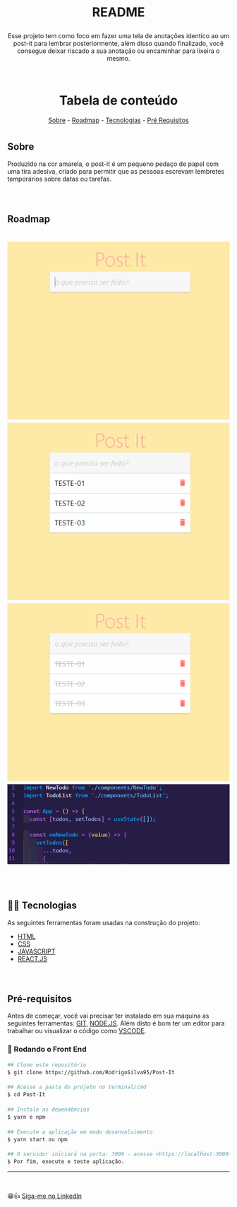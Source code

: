 # <strong><p align="center">README</p></strong>

<p align="center">Esse projeto tem como foco em fazer uma tela de anotações identico ao um post-it para lembrar posteriormente, além disso quando finalizado, você consegue deixar riscado a sua anotação ou encaminhar para lixeira o mesmo.</p>

<br>

<h1 align="center">Tabela de conteúdo</h1>
<p align="center">
<a href="#sobre">Sobre</a> -
<a href="#roadmap">Roadmap</a> -
<a href="#tecnologias">Tecnologias</a> -
<a href="#pré-requisitos">Pré Requisitos</a>
</p>

# <h2>Sobre</h2>
<p>Produzido na cor amarela, o post-it é um pequeno pedaço de papel com uma tira adesiva, criado para permitir que as pessoas escrevam lembretes temporários sobre datas ou tarefas.</p>

<br>

# <h2>Roadmap</h2>
<h1>
  <img alt="Readme" title="Readme" src="./img/01.gif">
  <img alt="Readme" title="Readme" src="./img/02.gif">
  <img alt="Readme" title="Readme" src="./img/03.gif">
  <img alt="Readme" title="Readme" src="./img/04.gif">
</h1>
<br>

# <h2>🦾👾 Tecnologias</h2>

<p>As seguintes ferramentas foram usadas na construção do projeto:</p>

- [HTML](https://developer.mozilla.org/pt-BR/docs/Web/HTML)
- [CSS](https://developer.mozilla.org/pt-BR/docs/Web/CSS)
- [JAVASCRIPT](https://developer.mozilla.org/pt-BR/docs/Web/JavaScript)
- [REACT.JS](https://pt-br.reactjs.org)

<br>


# <h2>Pré-requisitos</h2>

Antes de começar, você vai precisar ter instalado em sua máquina as seguintes ferramentas: [GIT](https://git-scm.com/downloads), [NODE.JS](https://nodejs.org/en/download/). Além disto é bom ter um editor para trabalhar ou visualizar o código como [VSCODE](https://code.visualstudio.com/download).

### 🤖 Rodando o Front End

```bash
## Clone este repositório
$ git clone https://github.com/RodrigoSilva95/Post-It

## Acesse a pasta do projeto no terminal/cmd
$ cd Post-It

## Instale as dependências
$ yarn e npm

## Execute a aplicação em modo desenvolvimento
$ yarn start ou npm

## O servidor iniciará na porta: 3000 - acesse <https://localhost:3000>
$ Por fim, execute e teste aplicação.
```
<hr>
<br>

😁👍 [Siga-me no LinkedIn](https://www.linkedin.com/in/rodrigo-de-lima-santos-silva/)
